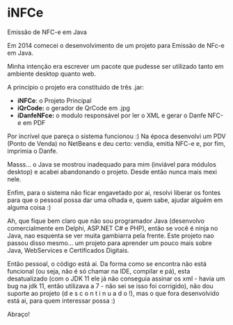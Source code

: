 ﻿# iNFCe
Emissão de NFC-e em Java

Em 2014 comecei o desenvolvimento de um projeto para Emissão de NFc-e em Java.

Minha intenção era escrever um pacote que pudesse ser utilizado tanto em ambiente desktop quanto web.

A princípio o projeto era constituido de três .jar:

<ul>
<li><b>iNFCe</b>: o Projeto Principal</li>
<li><b>iQrCode:</b> o gerador de QrCode em .jpg</li>
<li><b>iDanfeNFce:</b> o modulo responsável por ler o XML e gerar o Danfe NFC-e em PDF</b></li>
</ul>

Por incrível que pareça o sistema funcionou :) Na época desenvolvi um PDV (Ponto de Venda) no NetBeans e deu certo: vendia, emitia NFC-e e, por fim, imprimia o Danfe.

Masss... o Java se mostrou inadequado para mim (inviável para módulos desktop) e acabei abandonando o projeto. Desde então nunca mais mexi nele.

Enfim, para o sistema não ficar engavetado por ai, resolvi liberar os fontes para que o pessoal possa dar uma olhada e, quem sabe, ajudar alguém em alguma coisa :)

Ah, que fique bem claro que não sou programador Java (desenvolvo comercialmente em Delphi, ASP.NET C# e PHP), então se você é ninja no Java, nao esquenta se ver muita gambiarra pela frente. Este projeto nao passou disso mesmo... um projeto para aprender um pouco mais sobre Java, WebServices e Certificados Digitais.

Então pessoal, o código está ai. Da forma como se encontra não está funcional (ou seja, não é só chamar na IDE, compilar e pá), esta desatualizado (com o JDK 11 ele já não conseguia assinar os xml - havia um bug na jdk 11, então utilizava a 7 - não sei se isso foi corrigido), não dou suporte ao projeto (d e s c o n t i n u a d o !), mas o que fora desenvolvido está ai, para quem interessar possa :)


Abraço!

